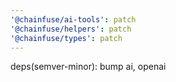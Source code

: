 ```yaml
---
'@chainfuse/ai-tools': patch
'@chainfuse/helpers': patch
'@chainfuse/types': patch
---
```


deps(semver-minor): bump ai, openai
